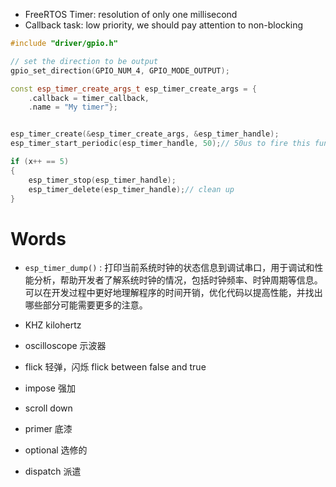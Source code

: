 - FreeRTOS Timer: resolution of only one millisecond
- Callback task: low priority, we should pay attention to non-blocking

```C++
#include "driver/gpio.h"

// set the direction to be output
gpio_set_direction(GPIO_NUM_4, GPIO_MODE_OUTPUT);

const esp_timer_create_args_t esp_timer_create_args = {
    .callback = timer_callback,
    .name = "My timer"};


esp_timer_create(&esp_timer_create_args, &esp_timer_handle);
esp_timer_start_periodic(esp_timer_handle, 50);// 50us to fire this function

if (x++ == 5)
{
    esp_timer_stop(esp_timer_handle);
    esp_timer_delete(esp_timer_handle);// clean up
}
```


# Words
- `esp_timer_dump()` : 打印当前系统时钟的状态信息到调试串口，用于调试和性能分析，帮助开发者了解系统时钟的情况，包括时钟频率、时钟周期等信息。<br>
可以在开发过程中更好地理解程序的时间开销，优化代码以提高性能，并找出哪些部分可能需要更多的注意。<br>


- KHZ kilohertz
- oscilloscope 示波器
- flick 轻弹，闪烁 flick between false and true
- impose 强加
- scroll down
- primer 底漆
- optional 选修的
- dispatch 派遣
